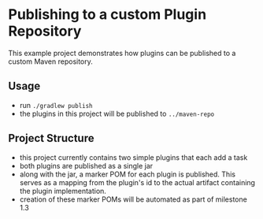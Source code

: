 # Publishing to a custom Plugin Repository

This example project demonstrates how plugins can be published to a custom Maven repository.

## Usage

- run `./gradlew publish`
- the plugins in this project will be published to `../maven-repo`

## Project Structure

- this project currently contains two simple plugins that each add a task
- both plugins are published as a single jar
- along with the jar, a marker POM for each plugin is published. This serves as a mapping
from the plugin's id to the actual artifact containing the plugin implementation.
- creation of these marker POMs will be automated as part of milestone 1.3